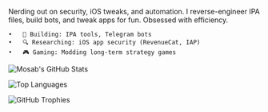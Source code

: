 Nerding out on security, iOS tweaks, and automation. I reverse-engineer IPA files, build bots, and tweak apps for fun. Obsessed with efficiency.

	•	🔧 Building: IPA tools, Telegram bots
	•	🔍 Researching: iOS app security (RevenueCat, IAP)
	•	🎮 Gaming: Modding long-term strategy games

![Mosab's GitHub Stats](https://github-readme-stats.vercel.app/api?username=dangerouspixel&show_icons=true&theme=radical)

![Top Languages](https://github-readme-stats.vercel.app/api/top-langs/?username=dangerouspixel&layout=compact&theme=radical)

![GitHub Trophies](https://github-profile-trophy.vercel.app/?username=dangerouspixel&theme=onedark)
